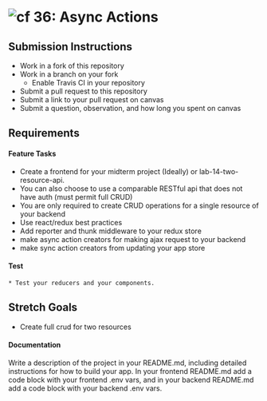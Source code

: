![cf](http://i.imgur.com/7v5ASc8.png) 36: Async Actions
===

## Submission Instructions
  * Work in a fork of this repository
  * Work in a branch on your fork
	* Enable Travis CI in your repository
  * Submit a pull request to this repository
  * Submit a link to your pull request on canvas
  * Submit a question, observation, and how long you spent on canvas  

## Requirements  
#### Feature Tasks 
  * Create a frontend for your midterm project (Ideally) or lab-14-two-resource-api.
  * You can also choose to use a comparable RESTful api that does not have auth (must permit full CRUD)
  * You are only required to create CRUD operations for a single resource of your backend
  * Use react/redux best practices
  * Add reporter and thunk middleware to your redux store
  * make async action creators for making ajax request to your backend
  * make sync action creators from updating your app store

#### Test
	* Test your reducers and your components.

## Stretch Goals
  * Create full crud for two resources 

#### Documentation  
Write a description of the project in your README.md, including detailed instructions for how to build your app. In your frontend README.md add a code block with your frontend .env vars, and in your backend README.md add a code block with your backend .env vars. 
